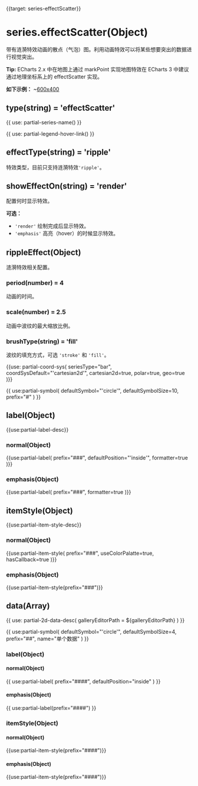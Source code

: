 
{{target: series-effectScatter}}

# series.effectScatter(Object)

带有涟漪特效动画的散点（气泡）图。利用动画特效可以将某些想要突出的数据进行视觉突出。

**Tip:** ECharts 2.x 中在地图上通过 markPoint 实现地图特效在 ECharts 3 中建议通过地理坐标系上的 effectScatter 实现。

**如下示例：**
~[600x400](${galleryViewPath}effectScatter-map&edit=1&reset=1)

## type(string) = 'effectScatter'

{{ use: partial-series-name() }}

{{ use: partial-legend-hover-link() }}

## effectType(string) = 'ripple'
特效类型，目前只支持涟漪特效`'ripple'`。

## showEffectOn(string) = 'render'
配置何时显示特效。

**可选：**
+ `'render'` 绘制完成后显示特效。
+ `'emphasis'` 高亮（hover）的时候显示特效。

## rippleEffect(Object)
涟漪特效相关配置。
### period(number) = 4
动画的时间。
### scale(number) = 2.5
动画中波纹的最大缩放比例。
### brushType(string) = 'fill'
波纹的填充方式，可选 `'stroke'` 和 `'fill'`。

{{use: partial-coord-sys(
    seriesType="bar",
    coordSysDefault="'cartesian2d'",
    cartesian2d=true,
    polar=true,
    geo=true
)}}

{{ use:partial-symbol(
    defaultSymbol="'circle'",
    defaultSymbolSize=10,
    prefix="#"
) }}

## label(Object)
{{use:partial-label-desc}}
### normal(Object)
{{use:partial-label(
    prefix="###",
    defaultPosition="'inside'",
    formatter=true
)}}
### emphasis(Object)
{{use:partial-label(
    prefix="###",
    formatter=true
)}}

## itemStyle(Object)
{{use:partial-item-style-desc}}
### normal(Object)
{{use:partial-item-style(
    prefix="###",
    useColorPalatte=true,
    hasCallback=true
)}}
### emphasis(Object)
{{use:partial-item-style(prefix="###")}}


## data(Array)

{{ use: partial-2d-data-desc(
    galleryEditorPath = ${galleryEditorPath}
) }}

{{ use:partial-symbol(
    defaultSymbol="'circle'",
    defaultSymbolSize=4,
    prefix="##",
    name="单个数据"
) }}

### label(Object)
#### normal(Object)
{{ use:partial-label(
    prefix="####",
    defaultPosition="inside"
) }}
#### emphasis(Object)
{{ use:partial-label(prefix="####") }}


### itemStyle(Object)
#### normal(Object)
{{use:partial-item-style(prefix="####")}}
#### emphasis(Object)
{{use:partial-item-style(prefix="####")}}

